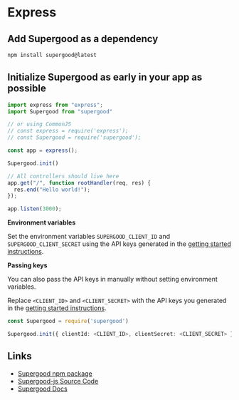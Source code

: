# Express

## Add Supergood as a dependency

```bash
npm install supergood@latest
```

## Initialize Supergood as early in your app as possible

```typescript
import express from "express";
import Supergood from "supergood"

// or using CommonJS
// const express = require('express');
// const Supergood = require('supergood');

const app = express();

Supergood.init()

// All controllers should live here
app.get("/", function rootHandler(req, res) {
  res.end("Hello world!");
});

app.listen(3000);
```

**Environment variables**

Set the environment variables `SUPERGOOD_CLIENT_ID` and `SUPERGOOD_CLIENT_SECRET` using the API keys generated in the [getting started instructions](../../getting-started.md).

**Passing keys**

You can also pass the API keys in manually without setting environment variables.

Replace `<CLIENT_ID>` and `<CLIENT_SECRET>` with the API keys you generated in the [getting started instructions](../../getting-started.md).

```typescript
const Supergood = require('supergood')

Supergood.init({ clientId: <CLIENT_ID>, clientSecret: <CLIENT_SECRET> })
```

## Links

* [Supergood npm package](https://www.npmjs.com/package/supergood)
* [Supergood-js Source Code](https://github.com/supergoodsystems/supergood-js)
* [Supergood Docs](https://docs.supergood.ai)
